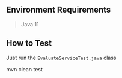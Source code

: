 ## Environment Requirements

> Java 11

## How to Test

Just run the ```EvaluateServiceTest.java``` class

mvn clean test
